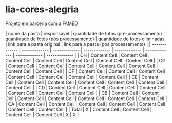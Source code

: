 # lia-cores-alegria

Projeto em parceria com a FAMED

| nome da pasta  | responsável  | quantidade de fotos (pré-processamento)  | quantidade de fotos (pós processamento) | quantidade de fotos eliminadas  | link para a pasta original | link para a pasta (pós processamento) |
| ------------- | ------------- | ------------- | ------------- | ------------- | ------------- | ------------- | ------------- |
| CH            | Content Cell  | Content Cell  | Content Cell  | Content Cell  | Content Cell  | Content Cell  | Content Cell  |
| CG            | Content Cell  | Content Cell  | Content Cell  | Content Cell  | Content Cell  | Content Cell  | Content Cell  |
| CF            | Content Cell  | Content Cell  | Content Cell  | Content Cell  | Content Cell  | Content Cell  | Content Cell  |
| CE            | Content Cell  | Content Cell  | Content Cell  | Content Cell  | Content Cell  | Content Cell  | Content Cell  |
| CD            | Content Cell  | Content Cell  | Content Cell  | Content Cell  | Content Cell  | Content Cell  | Content Cell  |
| CB            | Content Cell  | Content Cell  | Content Cell  | Content Cell  | Content Cell  | Content Cell  | Content Cell  |
| CA            | Content Cell  | Content Cell  | Content Cell  | Content Cell  | Content Cell  | Content Cell  | Content Cell  |
| Total         | X             | Content Cell  | Content Cell  | Content Cell  | Content Cell  | X             | X             |
